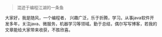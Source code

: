 > 混迹于编程江湖的一条鱼
  
大家好，我是随风，一个编程者， 兴趣广泛，乐于折腾，学习。从事java软件开发多年，关注java、微服务，机器学习等领域。勤于总结，偶尔写写博客，若我的文章能给大家带来收获，不胜欣喜。
